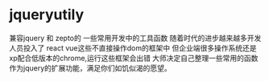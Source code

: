 # jqueryutily
兼容jquery 和 zepto的 一些常用开发中的工具函数
随着时代的进步越来越多开发人员投入了 react vue这些不直接操作dom的框架中
但企业端很多操作系统还是xp配合低版本的chrome,运行这些框架会出错
大师决定自己整理一些常用的函数作为jquery的扩展功能，满足你们如饥似渴的愿望。
